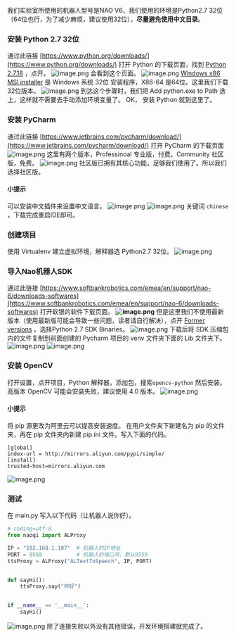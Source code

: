 我们实验室所使用的机器人型号是NAO V6，我们使用的环境是Python2.7 32位（64位也行，为了减少麻烦，建议使用32位），**尽量避免使用中文目录**。
### 安装 Python 2.7 32位
通过此链接 [https://www.python.org/downloads/](https://www.python.org/downloads/) 打开 Python 的下载页面，找到 
[Python 2.7.18](https://www.python.org/downloads/release/python-2718/)
，点开。
![image.png](https://cdn.nlark.com/yuque/0/2021/png/12357682/1617025695782-ffdef18c-4d20-4594-b7f3-698f39529d6e.png#align=left&display=inline&height=321&margin=%5Bobject%20Object%5D&name=image.png&originHeight=642&originWidth=1543&size=100955&status=done&style=none&width=771.5)
会看到这个页面。
![image.png](https://cdn.nlark.com/yuque/0/2021/png/12357682/1617025790324-0454a8fc-0970-431b-b2d6-141e0e84ee95.png#align=left&display=inline&height=381&margin=%5Bobject%20Object%5D&name=image.png&originHeight=761&originWidth=1504&size=139314&status=done&style=none&width=752)
[Windows x86 MSI installer](https://www.python.org/ftp/python/2.7.18/python-2.7.18.msi) 是 Windows 系统 32位 安装程序，X86-64 是64位。这里我们下载32位版本。
![image.png](https://cdn.nlark.com/yuque/0/2021/png/12357682/1617026475293-967f8392-35c2-4bad-9b55-8ffde9878abc.png#align=left&display=inline&height=267&margin=%5Bobject%20Object%5D&name=image.png&originHeight=533&originWidth=618&size=108579&status=done&style=none&width=309)
到达这个步骤时，我们把 Add python.exe to Path 选上，这样就不需要去手动添加环境变量了。
OK， 安装 Python 就到这里了。
### 安装 PyCharm
通过此链接 [https://www.jetbrains.com/pycharm/download/](https://www.jetbrains.com/pycharm/download/) 打开 PyCharm 的下载页面
![image.png](https://cdn.nlark.com/yuque/0/2021/png/12357682/1617027243511-1cfee837-5f74-461d-8de2-56d8412ca9ae.png#align=left&display=inline&height=278&margin=%5Bobject%20Object%5D&name=image.png&originHeight=556&originWidth=1448&size=73871&status=done&style=none&width=724)
这里有两个版本，Professinoal 专业版，付费。Community 社区版，免费。
![image.png](https://cdn.nlark.com/yuque/0/2021/png/12357682/1617027387560-5ab46348-92de-4275-8917-cedbebad18c6.png#align=left&display=inline&height=402&margin=%5Bobject%20Object%5D&name=image.png&originHeight=803&originWidth=1011&size=43215&status=done&style=none&width=505.5)
社区版已拥有其核心功能，足够我们使用了。所以我们选择社区版。
#### 小提示
可以安装中文插件来设置中文语言。
![image.png](https://cdn.nlark.com/yuque/0/2021/png/12357682/1617027714397-2cf5a9ae-aeb5-4668-91b1-e5ad3f529a27.png#align=left&display=inline&height=430&margin=%5Bobject%20Object%5D&name=image.png&originHeight=859&originWidth=702&size=252490&status=done&style=none&width=351)
![image.png](https://cdn.nlark.com/yuque/0/2021/png/12357682/1617081174269-3c5e9896-5c30-4ef2-8b77-dafd2de55c9e.png#align=left&display=inline&height=210&margin=%5Bobject%20Object%5D&name=image.png&originHeight=420&originWidth=726&size=30415&status=done&style=none&width=363)
关键词 `chinese` ，下载完成重启IDE即可。
### 创建项目
使用 Virtualenv 建立虚拟环境，解释器选 Python2.7 32位。
![image.png](https://cdn.nlark.com/yuque/0/2021/png/12357682/1617081301346-a88d3eb6-b944-4344-adb7-e974d81de266.png#align=left&display=inline&height=305&margin=%5Bobject%20Object%5D&name=image.png&originHeight=609&originWidth=999&size=67382&status=done&style=none&width=499.5)
### 导入Nao机器人SDK
通过此链接 [https://www.softbankrobotics.com/emea/en/support/nao-6/downloads-softwares](https://www.softbankrobotics.com/emea/en/support/nao-6/downloads-softwares) 打开软银的软件下载页面。
**![image.png](https://cdn.nlark.com/yuque/0/2021/png/12357682/1617089308886-d2057019-a3e3-4b67-8378-fa609e6b264a.png#align=left&display=inline&height=415&margin=%5Bobject%20Object%5D&name=image.png&originHeight=829&originWidth=1894&size=76776&status=done&style=none&width=947)**
但是这里我们不使用最新版本（使用最新版可能会导致一些问题，读者请自行解决），点开 
[Former versions](https://www.softbankrobotics.com/emea/en/support/nao-6/downloads-softwares/former-versions?os=45&category=76)
。选择Python 2.7 SDK Binaries。
![image.png](https://cdn.nlark.com/yuque/0/2021/png/12357682/1617089494544-e42ad2d8-7afb-4473-834e-759f6c680ba1.png#align=left&display=inline&height=388&margin=%5Bobject%20Object%5D&name=image.png&originHeight=775&originWidth=1850&size=78592&status=done&style=none&width=925)
下载后将 SDK 压缩包内的文件复制到前面创建的 Pycharm 项目的 venv 文件夹下面的 Lib 文件夹下。
![image.png](https://cdn.nlark.com/yuque/0/2021/png/12357682/1617090654682-9b4ace7e-b77e-41cd-9e8c-55df9086b9ba.png#align=left&display=inline&height=360&margin=%5Bobject%20Object%5D&name=image.png&originHeight=719&originWidth=553&size=58786&status=done&style=none&width=276.5)
![image.png](https://cdn.nlark.com/yuque/0/2021/png/12357682/1617089626315-c7343ccc-ea4e-4cf5-b4f9-2297c3e6c3d1.png#align=left&display=inline&height=488&margin=%5Bobject%20Object%5D&name=image.png&originHeight=976&originWidth=1780&size=593924&status=done&style=none&width=890)
### 安装 OpenCV 
打开设置，点开项目，Python 解释器，添加包，搜索`opencv-python` 然后安装。高版本 OpenCV 可能会安装失败，建议使用 4.0 版本。
![image.png](https://cdn.nlark.com/yuque/0/2021/png/12357682/1617084587196-b3b18679-1612-48b5-afcd-01347d160c8c.png#align=left&display=inline&height=521&margin=%5Bobject%20Object%5D&name=image.png&originHeight=1042&originWidth=1920&size=183059&status=done&style=none&width=960)
#### 小提示
将 pip 源更改为阿里云可以提高安装速度。
在用户文件夹下新建名为 pip 的文件夹，再在 pip 文件夹内新建 pip.ini 文件。写入下面的代码。
```
[global]  
index-url = http://mirrors.aliyun.com/pypi/simple/
[install]  
trusted-host=mirrors.aliyun.com
```
![image.png](https://cdn.nlark.com/yuque/0/2021/png/12357682/1617085328868-fcdd169e-9e2c-4fb6-a056-b2e12378f116.png#align=left&display=inline&height=184&margin=%5Bobject%20Object%5D&name=image.png&originHeight=368&originWidth=1342&size=28800&status=done&style=none&width=671)
### 测试
在 main.py 写入以下代码（让机器人说你好）。


```python
# coding=utf-8
from naoqi import ALProxy

IP = "192.168.1.107"  # 机器人的IP地址
PORT = 9559           # 机器人的端口号，默认9559
ttsProxy = ALProxy("ALTextToSpeech", IP, PORT)


def sayHi():
    ttsProxy.say("你好")


if __name__ == '__main__':
    sayHi()

```
![image.png](https://cdn.nlark.com/yuque/0/2021/png/12357682/1617090550078-3c661a13-96b3-4c39-876f-4d11b9869529.png#align=left&display=inline&height=521&margin=%5Bobject%20Object%5D&name=image.png&originHeight=1042&originWidth=1920&size=218508&status=done&style=none&width=960)
除了连接失败以外没有其他错误，开发环境搭建就完成了。




